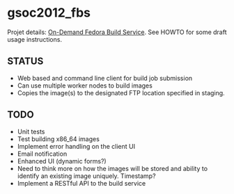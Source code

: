 gsoc2012_fbs
============

Projet details: [On-Demand Fedora Build Service](http://www.google-melange.com/gsoc/project/google/gsoc2012/amitsaha/24001). See HOWTO for some draft usage instructions.

STATUS
------

+ Web based and command line client for build job submission
+ Can use multiple worker nodes to build images
+ Copies the image(s) to the designated FTP location specified in staging.

TODO
----
+ Unit tests
+ Test building x86_64 images
+ Implement error handling on the client UI
+ Email notification
+ Enhanced UI (dynamic forms?)
+ Need to think more on how the images will be stored and ability to identify
  an existing image uniquely. Timestamp?
+ Implement a RESTful API to the build service